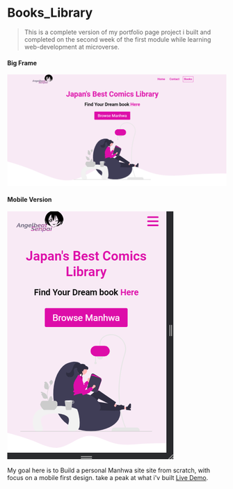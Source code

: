 # Books_Library

> This is a complete version of my portfolio page project i built and completed on the second week of the first module while learning web-development at microverse.


#### Big Frame
![screenshot](./asset/manhwa.png) 

#### Mobile Version
![screenshot](./asset/manhwa%202.png)

My goal here is to Build a personal Manhwa site site from scratch, with focus on a mobile first design. take a peak at what i'v built [Live Demo](https://cynthia-nwannah.github.io/my-Project-portfolio/). 